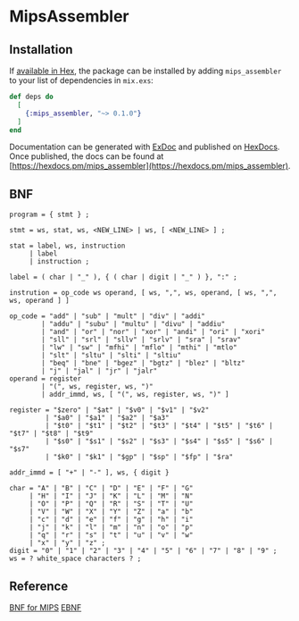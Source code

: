 # MipsAssembler

## Installation

If [available in Hex](https://hex.pm/docs/publish), the package can be installed
by adding `mips_assembler` to your list of dependencies in `mix.exs`:

```elixir
def deps do
  [
    {:mips_assembler, "~> 0.1.0"}
  ]
end
```

Documentation can be generated with [ExDoc](https://github.com/elixir-lang/ex_doc)
and published on [HexDocs](https://hexdocs.pm). Once published, the docs can
be found at [https://hexdocs.pm/mips_assembler](https://hexdocs.pm/mips_assembler).

## BNF

```EBNF
program = { stmt } ;

stmt = ws, stat, ws, <NEW_LINE> | ws, [ <NEW_LINE> ] ;

stat = label, ws, instruction
     | label
     | instruction ;

label = ( char | "_" ), { ( char | digit | "_" ) }, ":" ;

instrution = op_code ws operand, [ ws, ",", ws, operand, [ ws, ",", ws, operand ] ]

op_code = "add" | "sub" | "mult" | "div" | "addi"
        | "addu" | "subu" | "multu" | "divu" | "addiu"
        | "and" | "or" | "nor" | "xor" | "andi" | "ori" | "xori"
        | "sll" | "srl" | "sllv" | "srlv" | "sra" | "srav"
        | "lw" | "sw" | "mfhi" | "mflo" | "mthi" | "mtlo"
        | "slt" | "sltu" | "slti" | "sltiu"
        | "beq" | "bne" | "bgez" | "bgtz" | "blez" | "bltz"
        | "j" | "jal" | "jr" | "jalr"
operand = register
        | "(", ws, register, ws, ")"
        | addr_immd, ws, [ "(", ws, register, ws, ")" ]

register = "$zero" | "$at" | "$v0" | "$v1" | "$v2"
         | "$a0" | "$a1" | "$a2" | "$a3"
         | "$t0" | "$t1" | "$t2" | "$t3" | "$t4" | "$t5" | "$t6" | "$t7" | "$t8" | "$t9"
         | "$s0" | "$s1" | "$s2" | "$s3" | "$s4" | "$s5" | "$s6" | "$s7"
         | "$k0" | "$k1" | "$gp" | "$sp" | "$fp" | "$ra"

addr_immd = [ "+" | "-" ], ws, { digit }

char = "A" | "B" | "C" | "D" | "E" | "F" | "G"
     | "H" | "I" | "J" | "K" | "L" | "M" | "N"
     | "O" | "P" | "Q" | "R" | "S" | "T" | "U"
     | "V" | "W" | "X" | "Y" | "Z" | "a" | "b"
     | "c" | "d" | "e" | "f" | "g" | "h" | "i"
     | "j" | "k" | "l" | "m" | "n" | "o" | "p"
     | "q" | "r" | "s" | "t" | "u" | "v" | "w"
     | "x" | "y" | "z" ;
digit = "0" | "1" | "2" | "3" | "4" | "5" | "6" | "7" | "8" | "9" ;
ws = ? white_space characters ? ;
```

## Reference

[BNF for MIPS](https://www.cse.iitd.ac.in/~nvkrishna/courses/winter07/grammar+spec/mips.html)
[EBNF](https://en.wikipedia.org/wiki/Extended_Backus%E2%80%93Naur_form)
